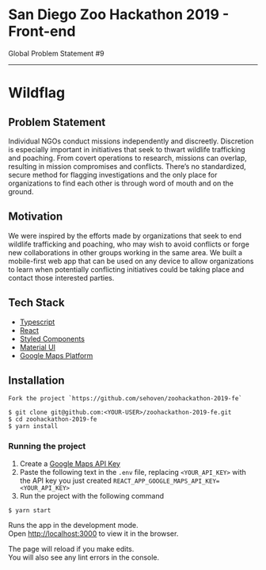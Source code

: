 # San Diego Zoo Hackathon 2019 - Front-end

Global Problem Statement #9

---

# Wildflag

## Problem Statement

Individual NGOs conduct missions independently and discreetly. Discretion is especially important in initiatives that seek to thwart wildlife trafficking and poaching. From covert operations to research, missions can overlap, resulting in mission compromises and conflicts. There’s no standardized, secure method for flagging investigations and the only place for organizations to find each other is through word of mouth and on the ground.

## Motivation

We were inspired by the efforts made by organizations that seek to end wildlife trafficking and poaching, who may wish to avoid conflicts or forge new collaborations in other groups working in the same area. We built a mobile-first web app that can be used on any device to allow organizations to learn when potentially conflicting initiatives could be taking place and contact those interested parties.

## Tech Stack

* [Typescript](https://www.typescriptlang.org/)
* [React](https://reactjs.org/)
* [Styled Components](https://www.styled-components.com/)
* [Material UI](https://material-ui.com)
* [Google Maps Platform](https://developers.google.com/maps/documentation)

## Installation

```
Fork the project `https://github.com/sehoven/zoohackathon-2019-fe`

$ git clone git@github.com:<YOUR-USER>/zoohackathon-2019-fe.git
$ cd zoohackathon-2019-fe
$ yarn install
```

### Running the project

1. Create a [Google Maps API Key](https://developers.google.com/maps/documentation/javascript/get-api-key)
2. Paste the following text in the `.env` file, replacing `<YOUR_API_KEY>` with the API key you just created
```REACT_APP_GOOGLE_MAPS_API_KEY=<YOUR_API_KEY>```
3. Run the project with the following command
```
$ yarn start
```

Runs the app in the development mode.<br />
Open [http://localhost:3000](http://localhost:3000) to view it in the browser.

The page will reload if you make edits.<br />
You will also see any lint errors in the console.
